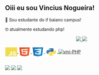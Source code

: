 ## Oiii eu sou Vincius Nogueira!

   📘 Sou estudante do if baiano campus!
   
   🤓 atualmente estudando php!
<div align="center">
  <a href="https://github.com/vinycyus">
  <img height="180em" src="https://github-readme-stats.vercel.app/api?username=vinycyus&show_icons=true&theme=dracula&include_all_commits=true&count_private=true"/>
  <img height="180em" src="https://github-readme-stats.vercel.app/api/top-langs/?username=vinycyus&layout=compact&langs_count=7&theme=dracula"/>
</div>
<div style="display: inline_block"><br>
  <img align="center" alt="vini-Js" height="30" width="40" src="https://raw.githubusercontent.com/devicons/devicon/master/icons/javascript/javascript-plain.svg">
  <img align="center" alt="vini-HTML" height="30" width="40" src="https://raw.githubusercontent.com/devicons/devicon/master/icons/html5/html5-original.svg">
  <img align="center" alt="vini-CSS" height="30" width="40" src="https://raw.githubusercontent.com/devicons/devicon/master/icons/css3/css3-original.svg">
  <img align="center" alt="vini-Python" height="30" width="40" src="https://raw.githubusercontent.com/devicons/devicon/master/icons/python/python-original.svg">
   <img align="center" alt="vini-PHP" height="30" width="40" src="https://raw.githubusercontent.com/jmnote/z-icons/master/svg/php.svg">

</div>
  
  ##
 
<div> 
 
  <a href="https://www.instagram.com/vinicius_nogueira_10/" target="_blank"><img src="https://img.shields.io/badge/-Instagram-%23E4405F?style=for-the-badge&logo=instagram&logoColor=white" target="_blank"></a>
  <a href = "mailto:viniciussowza16@gamil.com"><img src="https://img.shields.io/badge/-Gmail-%23333?style=for-the-badge&logo=gmail&logoColor=white" target="_blank"></a>
  <a href="https://www.linkedin.com/in/vinicius-souza-7bb917214/" target="_blank"><img src="https://img.shields.io/badge/-LinkedIn-%230077B5?style=for-the-badge&logo=linkedin&logoColor=white" target="_blank"></a>  
</div>
